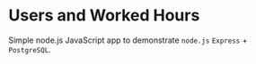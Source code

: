 # Users and Worked Hours

Simple node.js JavaScript app to demonstrate `node.js` `Express` + `PostgreSQL`.

